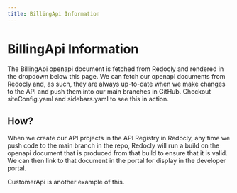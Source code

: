 ```yaml
---
title: BillingApi Information
---
```


# BillingApi Information

The BillingApi openapi document is fetched from Redocly and rendered in the dropdown below this page.
We can fetch our openapi documents from Redocly and, as such, they are always up-to-date when we make 
changes to the API and push them into our main branches in GitHub. Checkout siteConfig.yaml and 
sidebars.yaml to see this in action.

## How?
When we create our API projects in the API Registry in Redocly, any time we push code to the main branch
in the repo, Redocly will run a build on the openapi document that is produced from that build to ensure
that it is valid. We can then link to that document in the portal for display in the developer portal.

CustomerApi is another example of this.